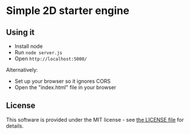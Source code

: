 # Simple 2D starter engine

## Using it

- Install node
- Run `node server.js`
- Open `http://localhost:5000/`

Alternatively:

- Set up your browser so it ignores CORS
- Open the "index.html" file in your browser

## License

This software is provided under the MIT license - see [the LICENSE file](./LICENSE) for details.
